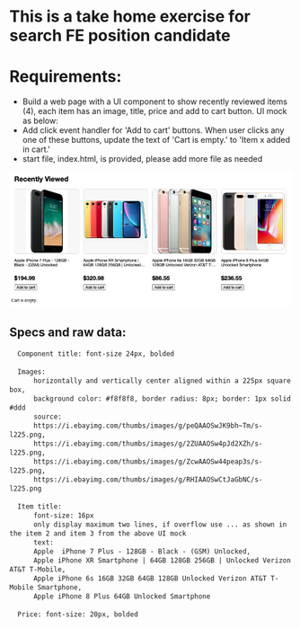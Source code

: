 # This is a take home exercise for search FE position candidate

# Requirements:
 - Build a web page with a UI component to show recently reviewed items (4), each item has an image, title, price and add to cart button. UI mock as below:
 - Add click event handler for 'Add to cart' buttons. When user clicks any one of these buttons, update the text of 'Cart is empty.' to 'Item x added in cart.' 
 - start file, index.html, is provided, please add more file as needed
 
 
 <img src="recentlyViewed.png" />
 
 ## Specs and raw data:
  ```
    Component title: font-size 24px, bolded
    
    Images:
        horizontally and vertically center aligned within a 225px square box, 
        background color: #f8f8f8, border radius: 8px; border: 1px solid #ddd
        source:
        https://i.ebayimg.com/thumbs/images/g/peQAAOSwJK9bh~Tm/s-l225.png,
        https://i.ebayimg.com/thumbs/images/g/2ZUAAOSw4pJd2XZh/s-l225.png,
        https://i.ebayimg.com/thumbs/images/g/ZcwAAOSw44peap3s/s-l225.png,
        https://i.ebayimg.com/thumbs/images/g/RHIAAOSwCtJaGbNC/s-l225.png

    Item title:
        font-size: 16px
        only display maximum two lines, if overflow use ... as shown in the item 2 and item 3 from the above UI mock
        text:
        Apple  iPhone 7 Plus - 128GB - Black - (GSM) Unlocked,
        Apple iPhone XR Smartphone | 64GB 128GB 256GB | Unlocked Verizon AT&T T-Mobile,
        Apple iPhone 6s 16GB 32GB 64GB 128GB Unlocked Verizon AT&T T-Mobile Smartphone,
        Apple iPhone 8 Plus 64GB Unlocked Smartphone

    Price: font-size: 20px, bolded
